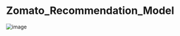 # Zomato_Recommendation_Model

![image](https://github.com/Swati-Latta/Zomato_Recommendation_Model/assets/134490572/f7e46a04-5b55-4c5f-80c4-70c729485e0b)
